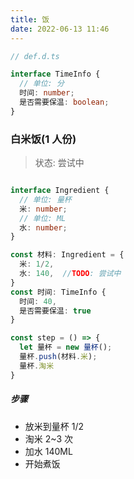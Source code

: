 ```yaml
---
title: 饭
date: 2022-06-13 11:46
---
```


```TypeScript
// def.d.ts

interface TimeInfo {
  // 单位: 分
  时间: number;
  是否需要保温: boolean;
}

```

### 白米饭(1 人份)

> 状态: 尝试中

```TypeScript

interface Ingredient {
  // 单位: 量杯
  米: number;
  // 单位: ML 
  水: number;
}

const 材料: Ingredient = {
  米: 1/2,
  水: 140,  //TODO: 尝试中
}
const 时间: TimeInfo {
  时间: 40,
  是否需要保温: true
}

const step = () => {
  let 量杯 = new 量杯();
  量杯.push(材料.米);
  量杯.淘米
}

```

##### 步骤

- 放米到量杯 1/2
- 淘米 2~3 次
- 加水 140ML
- 开始煮饭
